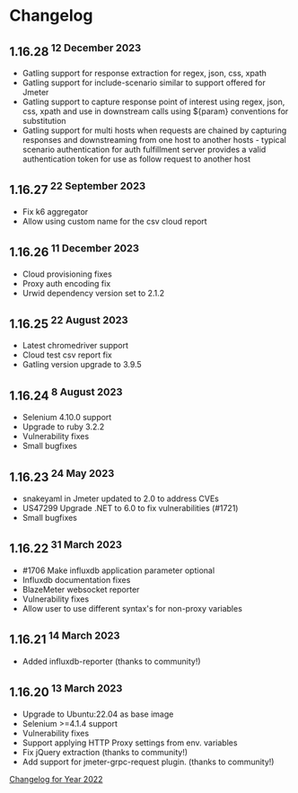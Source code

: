# Changelog
## 1.16.28<sup> 12 December 2023</sup>
- Gatling support for response extraction for regex, json, css, xpath
- Gatling support for include-scenario similar to support offered for Jmeter
- Gatling support to capture response point of interest using regex, json, css, xpath and use in downstream calls using ${param} conventions for substitution
- Gatling support for multi hosts when requests are chained by capturing responses and downstreaming from one host to another hosts - typical scenario authentication for auth fulfillment server provides a valid authentication token for use as follow request to another host

## 1.16.27<sup> 22 September 2023</sup>
- Fix k6 aggregator
- Allow using custom name for the csv cloud report

## 1.16.26<sup> 11 December 2023</sup>
- Cloud provisioning fixes
- Proxy auth encoding fix
- Urwid dependency version set to 2.1.2

## 1.16.25<sup> 22 August 2023</sup>
- Latest chromedriver support
- Cloud test csv report fix
- Gatling version upgrade to 3.9.5

## 1.16.24<sup> 8 August 2023</sup>
- Selenium 4.10.0 support
- Upgrade to ruby 3.2.2
- Vulnerability fixes
- Small bugfixes

## 1.16.23<sup> 24 May 2023</sup>
- snakeyaml in Jmeter updated to 2.0 to address CVEs
- US47299 Upgrade .NET to 6.0 to fix vulnerabilities (#1721)
- Small bugfixes

## 1.16.22<sup> 31 March 2023</sup>
- #1706 Make influxdb application parameter optional
- Influxdb documentation fixes
- BlazeMeter websocket reporter
- Vulnerability fixes
- Allow user to use different syntax's for non-proxy variables

## 1.16.21<sup> 14 March 2023</sup>
- Added influxdb-reporter (thanks to community!)

## 1.16.20<sup> 13 March 2023</sup>
- Upgrade to Ubuntu:22.04 as base image
- Selenium >=4.1.4 support
- Vulnerability fixes
- Support applying HTTP Proxy settings from env. variables
- Fix jQuery extraction (thanks to community!)
- Add support for jmeter-grpc-request plugin. (thanks to community!)


[Changelog for Year 2022](Changelog2022.md)
